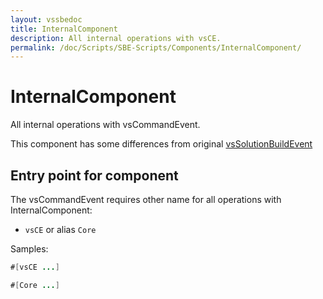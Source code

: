```yaml
---
layout: vssbedoc
title: InternalComponent
description: All internal operations with vsCE.
permalink: /doc/Scripts/SBE-Scripts/Components/InternalComponent/
---
```


# InternalComponent

All internal operations with vsCommandEvent.

This component has some differences from original [vsSolutionBuildEvent](http://vssbe.r-eg.net/doc/Scripts/SBE-Scripts/Components/InternalComponent/)

## Entry point for component

The vsCommandEvent requires other name for all operations with InternalComponent:

* `vsCE` or alias `Core`

Samples:

```java
#[vsCE ...]
```

```java
#[Core ...]
```